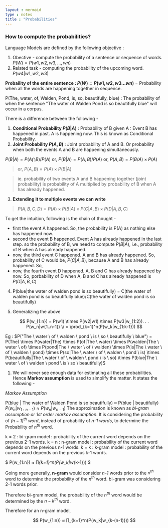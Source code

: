 ```yaml
---
layout : mermaid
type : notes
title : "Probabilities"
---
```


### How to compute the probabilities?

Language Models are defined by the following objective : 

   1. Obective - compute the probability of a sentence or sequence of words.
        $P(W) = P(w1,w2,w3,...,wn)$
   2. Related task - computing the probability of the upcoming word.
        $P(w4|w1,w2,w3)$

**Probaility of the entire sentence : $P(W) = P(w1,w2,w3...wn)$** = Probability when all the words are happening together in sequence.

P(The, water, of, Walden, Pond, is, so, beautifully, blue) : The probability of when the sentence "The water of Walden Pond is so beautifully blue" will occur in a corpus.

There is a difference between the following - 

1. **Conditional Probability $P(B|A)$** : Probability of B given A : Event B has happened in past. A is happening now. This is known as Conditional Probability.
2. **Joint Probability $P(A,B)$** : Joint probability of A and B. Or probability when both the events A and B are happening simultaneously.

$P(B|A) = P(A \bigcap B) / P(A)$ 
or, $P(B|A) = P(A,B) / P(A)$
or, $P(A,B) = P(B/A) \times P(A)$
>or, $P(A,B) = P(A) \times P(B|A)$

>ie. probability of two events A and B happening together (joint probability) is probability of A multiplied by probability of B when A has already happened.

3. **Extending it to multiple events we can write**

>$P(A, B, C, D)  = P(A) \times P(B|A) \times P(C|A,B) \times P(D|A,B,C)$

To get the intuition, following is the chain of thought - 
- first the event A happened. So, the probability is P(A) as nothing else has happened now.
- second the event B happened. Event A has already happened in the last step. so the probability of B, we need to compute $P(B|A)$, i.e., probability of B when A has already happened.
- now, the third event C happened. A and B has already happened. So, probability of C would be, $P(C|A,B)$, because A and B has already happened. So,  
- now, the fourth event D happened. A, B and C has already happened by now. So, porbability of D when A, B and C has already happened is $P(D|A,B,C)$

4. P(blue|the water of walden pond is so beautifully) = C(the water of walden pond is so beautifully blue)/C(the water of walden pond is so beautifully)

5. Generalizing the above 

<div class=alert>

$$
P(w_{1:n}) = P(w1) \times P(w2|w1) \times P(w3|w_{1:2}). . . P(w_n|w{1..n-1})  \\ 
= \prod_{k=1}^n(P(w_k|w_{1:k-1}))
$$
</div>

Eg : 
$P("The \ water \ of \ walden \ pond \ is \ so \ beautifully \  blue") = P(The) \times P(water|The) \times P(of|The \ water) \times P(walden|The \ water \ of) \times P(pond|The \ water \ of \ walden) \times P(is|The \ water \ of \ walden \ pond) \times P(so|The \ water \ of \ walden \ pond \ is) \times P(beautifully|The \ water \ of \ walden \ pond \ is \ so) \times P(blue|The \ water \ of \ walden \ pond \ is \ so \ beautifully)$ 

1. We will never see enough data for estimating all these probabilities. Hence **Markov assumption** is used to simplify the matter. It states the following - 

<div class=alert>

*Markov Assumption*

P(blue | The water of Walden Pond is so beautifully) ≈ P(blue | beautifully)
$P(w_n|w_{1:n-1}) ≈ P(w_n|w_{n-1})$
The approximation is known as *bi-gram assumption or 1st order markov assumption*. It is considering the probability of *$(n-1)^{th}$ word*, instead of probability of *n-1 words*, to determine the Probability of $n^{th}$ word.

k = 2 : bi-gram model : probability of the current word depends on the previous 2-1 words.
k = n : n-gram model : probability of the current word depends on the previous n-1 words.
k = k : k-gram model : probability of the current word depends on the previous k-1 words.

$
P(w_{1:n}) ≈ ∏_{k=1}^n(P(w_k|w_{k-1}))
$

</div>

Going more generally, **n-gram** would consider *n-1* words prior to the $n^{th}$ word to determine the probability of the $n^{th}$ word. bi-gram was considering 2-1 words prior. 

Therefore bi-gram model, the probability of the $n^{th}$ word would be determined by the $n-k^{th}$ word.


Therefore for an n-gram model,

$$
P(w_{1:n}) ≈ ∏_{k=1}^n(P(w_k|w_{k-(n-1)}))
$$


